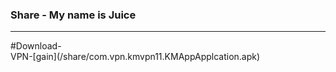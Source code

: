 ### Share - My name is Juice
<hr>
#Download-
<br>
VPN-[gain](/share/com.vpn.kmvpn11.KMAppApplcation.apk)
